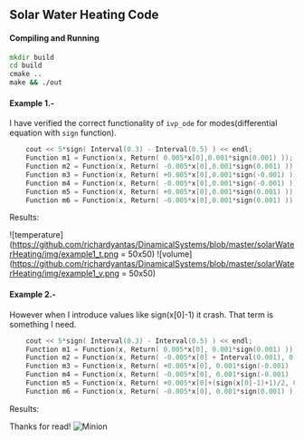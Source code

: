 ## Solar Water Heating Code

#### Compiling and Running


``` cmd
mkdir build
cd build
cmake ..
make && ./out
```

#### Example 1.- 

I have verified the correct functionality of `ivp_ode` for modes(differential equation with `sign` function). 

``` c++
    cout << 5*sign( Interval(0.3) - Interval(0.5) ) << endl;
    Function m1 = Function(x, Return( 0.005*x[0],0.001*sign(0.001) ));
    Function m2 = Function(x, Return( -0.005*x[0],0.001*sign(0.001) ));
    Function m3 = Function(x, Return( +0.005*x[0],0.001*sign(-0.001) ));
    Function m4 = Function(x, Return( -0.005*x[0],0.001*sign(-0.001) ));
    Function m5 = Function(x, Return( +0.005*x[0],0.001*sign(0.001) ));
    Function m6 = Function(x, Return( -0.005*x[0],0.001*sign(0.001) ));

```
Results:

 ![temperature](https://github.com/richardyantas/DinamicalSystems/blob/master/solarWaterHeating/img/example1_t.png = 50x50)
 ![volume](https://github.com/richardyantas/DinamicalSystems/blob/master/solarWaterHeating/img/example1_v.png = 50x50)

#### Example 2.-

However when I introduce values like sign(x[0]-1) it crash. That term is something I need.


``` c++
    cout << 5*sign( Interval(0.3) - Interval(0.5) ) << endl;
    Function m1 = Function(x, Return( 0.005*x[0], 0.001*sign(0.001) ));
    Function m2 = Function(x, Return( -0.005*x[0] + Interval(0.001), 0.001*sign(0.001) ));
    Function m3 = Function(x, Return( +0.005*x[0], 0.001*sign(-0.001) ));
    Function m4 = Function(x, Return( -0.005*x[0], 0.001*sign(-0.001) ));
    Function m5 = Function(x, Return( +0.005*x[0]+(sign(x[0]-1)+1)/2, 0.001*sign(0.001) ));
    Function m6 = Function(x, Return( -0.005*x[0], 0.001*sign(0.001) ));

```
Results:

Thanks for read!
 ![Minion](https://octodex.github.com/images/minion.png)
